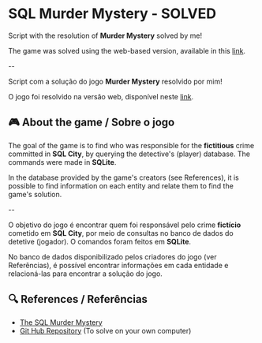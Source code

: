 
# SQL Murder Mystery - SOLVED

Script with the resolution of **Murder Mystery** solved by me!

The game was solved using the web-based version, available in this [link](https://mystery.knightlab.com/).


--

Script com a solução do jogo **Murder Mystery** resolvido por mim!

O jogo foi resolvido na versão web, disponível neste [link](https://mystery.knightlab.com/).


## 🎮 About the game / Sobre o jogo

The goal of the game is to find who was responsible for the **fictitious** crime committed in **SQL City**, by querying the detective's (player) database. The commands were made in **SQLite**.

In the database provided by the game's creators (see References), it is possible to find information on each entity and relate them to find the game's solution.

--

O objetivo do jogo é encontrar quem foi responsável pelo crime **fictício** cometido em **SQL City**, por meio de consultas no banco de dados do detetive (jogador). O comandos foram feitos em **SQLite**.

No banco de dados disponibilizado pelos criadores do jogo (ver Referências), é possível encontrar informações em cada entidade e relacioná-las para encontrar a solução do jogo.


## 🔍 References / Referências
- [The SQL Murder Mystery](https://mystery.knightlab.com/)
- [Git Hub Repository](https://github.com/NUKnightLab/sql-mysteries) (To solve on your own computer)
